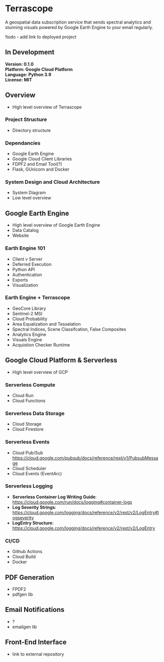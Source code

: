 # Terrascope
A geospatial data subscription service that sends spectral analytics and stunning visuals powered by Google Earth Engine to your email regularly.

!todo - add link to deployed project

## In Development
**Version: 0.1.0**  
**Platform: Google Cloud Platform**  
**Language: Python 3.9**  
**License: MIT**

## Overview
- High level overview of Terrascope

### Project Structure
- Directory structure

### Dependancies 
- Google Earth Engine
- Google Cloud Client Libraries
- FDPF2 and Email Tool(?)
- Flask, GUnicorn and Docker

### System Design and Cloud Architecture
- System Diagram
- Low level overview

## Google Earth Engine
- High level overview of Google Earth Engine
- Data Catalog
- Website

### Earth Engine 101
- Client v Server
- Deferred Execution
- Python API
- Authentication
- Exports
- Visualization

### Earth Engine + Terrascope
- GeoCore Library
- Sentinel-2 MSI
- Cloud Probability
- Area Equalization and Tesselation
- Spectral Indices, Scene Classifcation, False Composites
- Analytics Engine
- Visuals Engine
- Acquistion Checker Runtime

## Google Cloud Platform & Serverless
- High level overview of GCP

### Serverless Compute
- Cloud Run
- Cloud Functions

### Serverless Data Storage
- Cloud Storage
- Cloud Firestore

### Serverless Events
- Cloud Pub/Sub
https://cloud.google.com/pubsub/docs/reference/rest/v1/PubsubMessage
- Cloud Scheduler
- Cloud Events (EventArc)

### Serverless Logging
- **Serverless Container Log Writing Guide**: https://cloud.google.com/run/docs/logging#container-logs
- **Log Severity Strings**: https://cloud.google.com/logging/docs/reference/v2/rest/v2/LogEntry#logseverity
- **LogEntry Structure**: https://cloud.google.com/logging/docs/reference/v2/rest/v2/LogEntry

### CI/CD
- Github Actions
- Cloud Build
- Docker

## PDF Generation
- FPDF2
- pdfgen lib

## Email Notifications
- ?
- emailgen lib

## Front-End Interface
- link to external repository